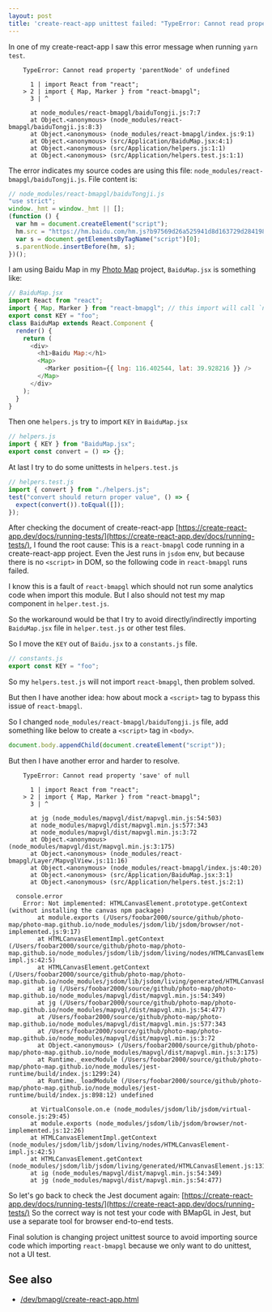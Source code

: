 ```yaml
---
layout: post
title: 'create-react-app unittest failed: "TypeError: Cannot read property 'parentNode' of undefined"'
---
```


In one of my create-react-app I saw this error message when running `yarn test`.

```
    TypeError: Cannot read property 'parentNode' of undefined

      1 | import React from "react";
    > 2 | import { Map, Marker } from "react-bmapgl";
      3 | ^

      at node_modules/react-bmapgl/baiduTongji.js:7:7
      at Object.<anonymous> (node_modules/react-bmapgl/baiduTongji.js:8:3)
      at Object.<anonymous> (node_modules/react-bmapgl/index.js:9:1)
      at Object.<anonymous> (src/Application/BaiduMap.jsx:4:1)
      at Object.<anonymous> (src/Application/helpers.js:1:1)
      at Object.<anonymous> (src/Application/helpers.test.js:1:1)
```

The error indicates my source codes are using this file: `node_modules/react-bmapgl/baiduTongji.js`. File content is:

```js
// node_modules/react-bmapgl/baiduTongji.js
"use strict";
window._hmt = window._hmt || [];
(function () {
  var hm = document.createElement("script");
  hm.src = "https://hm.baidu.com/hm.js?b97569d26a525941d8d163729d284198";
  var s = document.getElementsByTagName("script")[0];
  s.parentNode.insertBefore(hm, s);
})();
```

I am using Baidu Map in my [Photo Map](https://github.com/photo-map/photo-map.github.io) project, `BaiduMap.jsx` is something like:

```js
// BaiduMap.jsx
import React from "react";
import { Map, Marker } from "react-bmapgl"; // this import will call `node_modules/react-bmapgl/baiduTongji.js`
export const KEY = "foo";
class BaiduMap extends React.Component {
  render() {
    return (
      <div>
        <h1>Baidu Map:</h1>
        <Map>
          <Marker position={{ lng: 116.402544, lat: 39.928216 }} />
        </Map>
      </div>
    );
  }
}
```

Then one `helpers.js` try to import `KEY` in `BaiduMap.jsx`

```js
// helpers.js
import { KEY } from "BaiduMap.jsx";
export const convert = () => {};
```

At last I try to do some unittests in `helpers.test.js`

```js
// helpers.test.js
import { convert } from "./helpers.js";
test("convert should return proper value", () => {
  expect(convert()).toEqual([]);
});
```

After checking the document of create-react-app [https://create-react-app.dev/docs/running-tests/](https://create-react-app.dev/docs/running-tests/),
I found the root cause: This is a `react-bmapgl` code running in a create-react-app project. Even the Jest runs in `jsdom` env, but because there is no `<script>` in DOM, so the following code in `react-bmapgl` runs failed.

I know this is a fault of `react-bmapgl` which should not run some analytics code when import this module. But I also should not test my map component in `helper.test.js`.

So the workaround would be that I try to avoid directly/indirectly importing `BaiduMap.jsx` file in `helper.test.js` or other test files.

So I move the `KEY` out of `Baidu.jsx` to a `constants.js` file.

```js
// constants.js
export const KEY = "foo";
```

So my `helpers.test.js` will not import `react-bmapgl`, then problem solved.

But then I have another idea: how about mock a `<script>` tag to bypass this issue of `react-bmapgl`.

So I changed `node_modules/react-bmapgl/baiduTongji.js` file, add something like below to create a `<script>` tag in `<body>`.

```js
document.body.appendChild(document.createElement("script"));
```

But then I have another error and harder to resolve.

```
    TypeError: Cannot read property 'save' of null

      1 | import React from "react";
    > 2 | import { Map, Marker } from "react-bmapgl";
      3 | ^

      at jg (node_modules/mapvgl/dist/mapvgl.min.js:54:503)
      at node_modules/mapvgl/dist/mapvgl.min.js:577:343
      at node_modules/mapvgl/dist/mapvgl.min.js:3:72
      at Object.<anonymous> (node_modules/mapvgl/dist/mapvgl.min.js:3:175)
      at Object.<anonymous> (node_modules/react-bmapgl/Layer/MapvglView.js:11:16)
      at Object.<anonymous> (node_modules/react-bmapgl/index.js:40:20)
      at Object.<anonymous> (src/Application/BaiduMap.jsx:3:1)
      at Object.<anonymous> (src/Application/helpers.test.js:2:1)

  console.error
    Error: Not implemented: HTMLCanvasElement.prototype.getContext (without installing the canvas npm package)
        at module.exports (/Users/foobar2000/source/github/photo-map/photo-map.github.io/node_modules/jsdom/lib/jsdom/browser/not-implemented.js:9:17)
        at HTMLCanvasElementImpl.getContext (/Users/foobar2000/source/github/photo-map/photo-map.github.io/node_modules/jsdom/lib/jsdom/living/nodes/HTMLCanvasElement-impl.js:42:5)
        at HTMLCanvasElement.getContext (/Users/foobar2000/source/github/photo-map/photo-map.github.io/node_modules/jsdom/lib/jsdom/living/generated/HTMLCanvasElement.js:131:58)
        at ig (/Users/foobar2000/source/github/photo-map/photo-map.github.io/node_modules/mapvgl/dist/mapvgl.min.js:54:349)
        at jg (/Users/foobar2000/source/github/photo-map/photo-map.github.io/node_modules/mapvgl/dist/mapvgl.min.js:54:477)
        at /Users/foobar2000/source/github/photo-map/photo-map.github.io/node_modules/mapvgl/dist/mapvgl.min.js:577:343
        at /Users/foobar2000/source/github/photo-map/photo-map.github.io/node_modules/mapvgl/dist/mapvgl.min.js:3:72
        at Object.<anonymous> (/Users/foobar2000/source/github/photo-map/photo-map.github.io/node_modules/mapvgl/dist/mapvgl.min.js:3:175)
        at Runtime._execModule (/Users/foobar2000/source/github/photo-map/photo-map.github.io/node_modules/jest-runtime/build/index.js:1299:24)
        at Runtime._loadModule (/Users/foobar2000/source/github/photo-map/photo-map.github.io/node_modules/jest-runtime/build/index.js:898:12) undefined

      at VirtualConsole.on.e (node_modules/jsdom/lib/jsdom/virtual-console.js:29:45)
      at module.exports (node_modules/jsdom/lib/jsdom/browser/not-implemented.js:12:26)
      at HTMLCanvasElementImpl.getContext (node_modules/jsdom/lib/jsdom/living/nodes/HTMLCanvasElement-impl.js:42:5)
      at HTMLCanvasElement.getContext (node_modules/jsdom/lib/jsdom/living/generated/HTMLCanvasElement.js:131:58)
      at ig (node_modules/mapvgl/dist/mapvgl.min.js:54:349)
      at jg (node_modules/mapvgl/dist/mapvgl.min.js:54:477)
```

So let's go back to check the Jest document again: [https://create-react-app.dev/docs/running-tests/](https://create-react-app.dev/docs/running-tests/)
So the correct way is not test your code with BMapGL in Jest, but use a separate tool for browser end-to-end tests.

Final solution is changing project unittest source to avoid importing source code which importing `react-bmapgl` because we only want to do unittest, not a UI test.

## See also

- [/dev/bmapgl/create-react-app.html](/dev/bmapgl/create-react-app.html)
